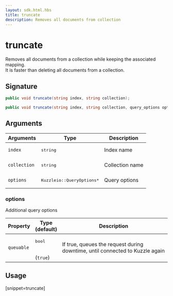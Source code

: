 ```yaml
---
layout: sdk.html.hbs
title: truncate
description: Removes all documents from collection
---
```


# truncate

Removes all documents from a collection while keeping the associated mapping.  
It is faster than deleting all documents from a collection.

## Signature

```csharp
public void truncate(string index, string collection);

public void truncate(string index, string collection, query_options options);

```

## Arguments

| Arguments    | Type    | Description |
|--------------|---------|-------------|
| `index` | <pre>string</pre> | Index name    | 
| `collection` | <pre>string</pre> | Collection name    |
| `options` | <pre>Kuzzleio::QueryOptions\*</pre> | Query options    | 

### options

Additional query options

| Property     | Type<br/>(default)    | Description        |
| ---------- | ------- | --------------------------------- | 
| `queuable` | <pre>bool</pre><br/>(`true`) | If true, queues the request during downtime, until connected to Kuzzle again |

## Usage

[snippet=truncate]
